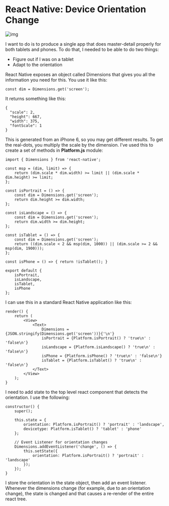 # React Native: Device Orientation Change

![img](demo_rn-DeviceOrientationChange.gif)

I want to do is to produce a single app that does master-detail properly for both tablets and phones. 
To do that, I needed to be able to do two things:

* Figure out if I was on a tablet
* Adapt to the orientation

React Native exposes an object called Dimensions that gives you all the information you need for this. 
You use it like this:

```
const dim = Dimensions.get('screen');
```

It returns something like this:

```
{
  "scale": 2,
  "height": 667,
  "width": 375,
  "fontScale": 1
}
```

This is generated from an iPhone 6, so you may get different results. 
To get the real-dots, you multiply the scale by the dimension. 
I’ve used this to create a set of methods in **Platform.js** module:

```
import { Dimensions } from 'react-native';

const msp = (dim, limit) => {
    return (dim.scale * dim.width) >= limit || (dim.scale * dim.height) >= limit;
};

const isPortrait = () => {
    const dim = Dimensions.get('screen');
    return dim.height >= dim.width;
};

const isLandscape = () => {
    const dim = Dimensions.get('screen');
    return dim.width >= dim.height;
};

const isTablet = () => {
    const dim = Dimensions.get('screen');
    return ((dim.scale < 2 && msp(dim, 1000)) || (dim.scale >= 2 && msp(dim, 1900)));
};

const isPhone = () => { return !isTablet(); }
 
export default {
    isPortrait,
    isLandscape,
    isTablet,
    isPhone
};
```

I can use this in a standard React Native application like this:

```
render() {
    return (
        <View>
            <Text>
                Dimensions = {JSON.stringify(Dimensions.get('screen'))}{'\n'}
                isPortrait = {Platform.isPortrait() ? 'true\n' : 'false\n'}
                isLandscape = {Platform.isLandscape() ? 'true\n' : 'false\n'}
                isPhone = {Platform.isPhone() ? 'true\n' : 'false\n'}
                isTablet = {Platform.isTablet() ? 'true\n' : 'false\n'}
            </Text>
        </View>
    );
}
```

I need to add state to the top level react component that detects the orientation.
I use the following:

```
constructor() {
    super();
 
    this.state = {
        orientation: Platform.isPortrait() ? 'portrait' : 'landscape',
        devicetype: Platform.isTablet() ? 'tablet' : 'phone'
    };
 
    // Event Listener for orientation changes
    Dimensions.addEventListener('change', () => {
        this.setState({
            orientation: Platform.isPortrait() ? 'portrait' : 'landscape'
        });
    });
}
```

I store the orientation in the state object, then add an event listener. 
Whenever the dimensions change (for example, due to an orientation change), 
the state is changed and that causes a re-render of the entire react tree.
